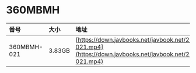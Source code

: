 # 360MBMH

| 番号 | 大小 | 地址 |
| :--- | :--- | :--- |
| 360MBMH-021 | 3.83GB | [https://down.javbooks.net/javbook.net/2020/06/21/360MBMH-021.mp4](https://down.javbooks.net/javbook.net/2020/06/21/360MBMH-021.mp4) |

